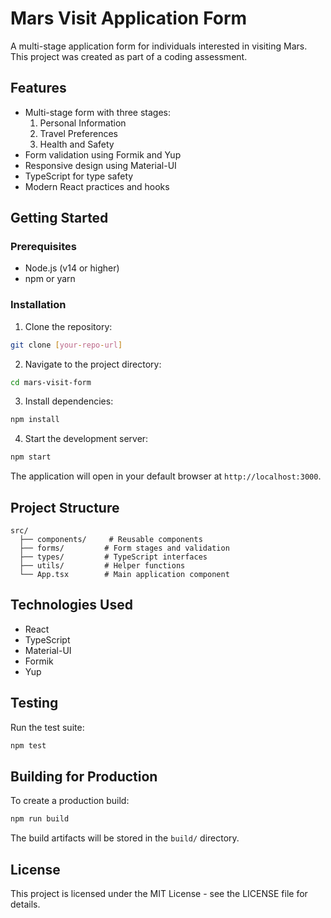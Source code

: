 # Mars Visit Application Form

A multi-stage application form for individuals interested in visiting Mars. This project was created as part of a coding assessment.

## Features

- Multi-stage form with three stages:
  1. Personal Information
  2. Travel Preferences
  3. Health and Safety
- Form validation using Formik and Yup
- Responsive design using Material-UI
- TypeScript for type safety
- Modern React practices and hooks

## Getting Started

### Prerequisites

- Node.js (v14 or higher)
- npm or yarn

### Installation

1. Clone the repository:
```bash
git clone [your-repo-url]
```

2. Navigate to the project directory:
```bash
cd mars-visit-form
```

3. Install dependencies:
```bash
npm install
```

4. Start the development server:
```bash
npm start
```

The application will open in your default browser at `http://localhost:3000`.

## Project Structure

```
src/
  ├── components/     # Reusable components
  ├── forms/         # Form stages and validation
  ├── types/         # TypeScript interfaces
  ├── utils/         # Helper functions
  └── App.tsx        # Main application component
```

## Technologies Used

- React
- TypeScript
- Material-UI
- Formik
- Yup

## Testing

Run the test suite:
```bash
npm test
```

## Building for Production

To create a production build:
```bash
npm run build
```

The build artifacts will be stored in the `build/` directory.

## License

This project is licensed under the MIT License - see the LICENSE file for details.
